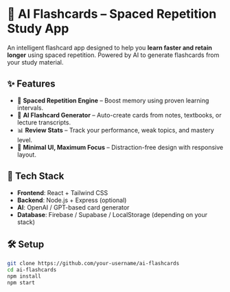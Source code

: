 # 🧠 AI Flashcards – Spaced Repetition Study App

An intelligent flashcard app designed to help you **learn faster and retain longer** using spaced repetition. Powered by AI to generate flashcards from your study material.

## ✨ Features

- 🧠 **Spaced Repetition Engine** – Boost memory using proven learning intervals.
- 🤖 **AI Flashcard Generator** – Auto-create cards from notes, textbooks, or lecture transcripts.
- 📊 **Review Stats** – Track your performance, weak topics, and mastery level.
- 🎯 **Minimal UI, Maximum Focus** – Distraction-free design with responsive layout.

## 🚀 Tech Stack

- **Frontend**: React + Tailwind CSS  
- **Backend**: Node.js + Express (optional)  
- **AI**: OpenAI / GPT-based card generator  
- **Database**: Firebase / Supabase / LocalStorage (depending on your stack)

## 🛠️ Setup

```bash
git clone https://github.com/your-username/ai-flashcards
cd ai-flashcards
npm install
npm start
